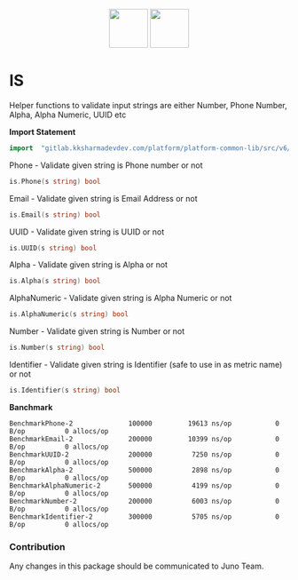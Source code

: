 <p align="center">
<img height=70px src="docs/images/logo.png">
<img height=70px src="docs/images/Go-Logo_Blue.png">
</p>

# IS

Helper functions to validate input strings are either Number, Phone Number, Alpha, Alpha Numeric, UUID etc 

**Import Statement**

```go
import	"gitlab.kksharmadevdev.com/platform/platform-common-lib/src/v6/validate/is"
```

Phone - Validate given string is Phone number or not

```go
is.Phone(s string) bool
```

Email - Validate given string is Email Address or not

```go
is.Email(s string) bool
```

UUID - Validate given string is UUID or not

```go
is.UUID(s string) bool
```

Alpha - Validate given string is Alpha or not

```go
is.Alpha(s string) bool
```

AlphaNumeric - Validate given string is Alpha Numeric or not

```go
is.AlphaNumeric(s string) bool
```

Number - Validate given string is Number or not

```go
is.Number(s string) bool
```

Identifier - Validate given string is Identifier (safe to use in as metric name) or not

```go
is.Identifier(s string) bool
```

**Banchmark**

```
BenchmarkPhone-2          	  100000	     19613 ns/op	       0 B/op	       0 allocs/op
BenchmarkEmail-2          	  200000	     10399 ns/op	       0 B/op	       0 allocs/op
BenchmarkUUID-2           	  200000	      7250 ns/op	       0 B/op	       0 allocs/op
BenchmarkAlpha-2          	  500000	      2898 ns/op	       0 B/op	       0 allocs/op
BenchmarkAlphaNumeric-2   	  500000	      4199 ns/op	       0 B/op	       0 allocs/op
BenchmarkNumber-2         	  200000	      6003 ns/op	       0 B/op	       0 allocs/op
BenchmarkIdentifier-2     	  300000	      5705 ns/op	       0 B/op	       0 allocs/op
```

### Contribution

Any changes in this package should be communicated to Juno Team.
